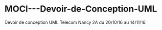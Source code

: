 # MOCI---Devoir-de-Conception-UML
Devoir de conception UML 
Telecom Nancy 2A
du 20/10/16 au 14/11/16
